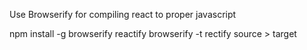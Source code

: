 Use Browserify for compiling react to proper javascript

npm install -g browserify reactify
browserify -t rectify source > target